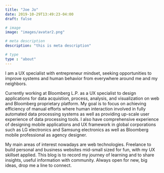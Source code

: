 ```yaml
---
title: "Joe Jo"
date: 2019-10-29T13:49:23-04:00
draft: false

# image
image: "images/avatar2.png"

# meta description
description: "this is meta description"

# type
type : "about"
---
```


I am a UX specialist with entrepreneur mindset, seeking opportunities to improve systems and human behavior from everywhere around me and my neighbors. 

Currently working at Bloomberg L.P. as a UX specialist to design applications for data acquistion, process, analysis, and visualization on web and Bloomberg proprietary platform. My goal is to focus on achieving efficiency of manual efforts where human interaction involved in fully automated data processing systems as well as providing up-scale user experience of data processing tools. I also have comprehensive experience of designing mobile applications and UX framework in global corporations such as LG electronics and Samsung electronics as well as Bloomberg mobile professional as agency designer.

My main areas of interest nowadays are web technologies. Freelance to build personal and business websites mid-small sized for fun, with my UX skillset applied. This blog is to record my journey of learning and to share insights, useful information with community. Always open for new, big ideas, drop me a line to connect.